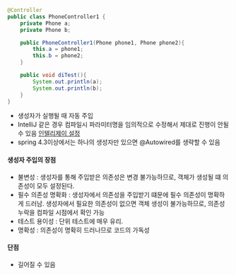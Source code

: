 ```java
@Controller  
public class PhoneController1 {   
    private Phone a;
    private Phone b;

    public PhoneController1(Phone phone1, Phone phone2){
        this.a = phone1;
        this.b = phone2;
    }

    public void diTest(){
        System.out.println(a);
        System.out.println(b);
    }
}
```

- 생성자가 실행될 때 자동 주입
- IntelliJ 같은 경우 컴파일시 파라미터명을 임의적으로 수정해서 제대로 진행이 안될 수 있음
	[인텔리제이 설정](obsidian://open?vault=organism.docs&file=%F0%9F%A7%91%E2%80%8D%F0%9F%92%BBIDE%2FIntellj%2F%EC%BB%B4%ED%8C%8C%EC%9D%BC%20%EC%8B%9C%20%ED%8C%8C%EB%9D%BC%EB%AF%B8%ED%84%B0%20%EB%B3%80%EA%B2%BD%20%EC%84%A4%EC%A0%95)
- spring 4.3이상에서는 하나의 생성자만 있으면 @Autowired를 생략할 수 있음

#### 생성자 주입의 장점
- 불변성 : 생성자를 통해 주입받은 의존성은 변경 불가능하므로, 객체가 생성될 떄 의존성이 모두 설정된다. 
- 필수 의존성 명확화 : 생성자에서 의존성을 주입받기 떄문에 필수 의존성이 명확하게 드러남. 생성자에서 필요한 의존성이 없으면 객체 생성이 불가능하므로, 의존성 누락을 컴파일 시점에서 확인 가능
- 테스트 용이성 : 단위 테스트에 매우 유리.
- 명확성 : 의존성이 명확히 드러나므로 코드의 가독성

#### 단점
- 길어질 수 있음